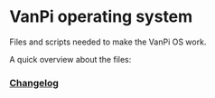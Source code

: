 # VanPi operating system

Files and scripts needed to make the VanPi OS work.

A quick overview about the files:

### [Changelog](https://github.com/Pekaway/VAN_PI/blob/main/VanPi-OS/changelog)

